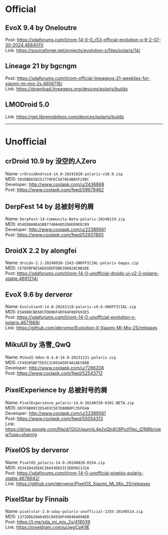 # Official  

## EvoX 9.4 by Oneloutre  
Post: https://xdaforums.com/t/rom-14-0-0_r53-official-evolution-x-9-2-07-30-2024.4684011/  
Link: https://sourceforge.net/projects/evolution-x/files/polaris/14/  

## Lineage 21 by bgcngm  
Post: https://xdaforums.com/t/rom-official-lineageos-21-weeklies-for-xiaomi-mi-mix-2s.4656716/  
Link: https://download.lineageos.org/devices/polaris/builds

## LMODroid 5.0  
Link: https://get.libremobileos.com/devices/polaris/builds

-----------------------------------------

# Unofficial    

## crDroid 10.9 by 没空的人Zero  
Name: `crDroidAndroid-14.0-20241020-polaris-v10.9.zip`  
MD5: `501DBD650251778FEC5A78E4BB5F298C`  
Developer: http://www.coolapk.com/u/2436868  
Post: https://www.coolapk.com/feed/59679462  

## DerpFest 14 by 总被封号的屑  
Name: `DerpFest-14-Community-Beta-polaris-20240119.zip`  
MD5: `854ED0A9EA1B87740A4852D6E89EEC89`  
Developer: http://www.coolapk.com/u/22389561  
Post: https://www.coolapk.com/feed/52937893  

## DroidX 2.2 by alongfei  
Name: `droidx-2.2-20240930-1543-UNOFFICIAL-polaris-Gapps.zip`  
MD5: `CE7DFBF0E5AE03DEFDBE398929C8B1DE`  
Post: https://xdaforums.com/t/rom-14-0-unofficial-droidx-ui-v2-2-polaris-stable.4691214/  

## EvoX 9.6 by derveror  
Name: `EvolutionX-14.0-20241118-polaris-v9.6-UNOFFICIAL.zip`  
MD5: `E5A980CBE60CFDD06F4DF84F00F693E5`  
Post: https://xdaforums.com/t/rom-14-0-unofficial-evolution-x-polaris.4671668/  
Link: https://github.com/derveror/Evolution-X-Xiaomi-Mi-Mix-2S/releases  

## MikuUI by 洛雪_QwQ  
Name: `MikuUI-Udon-0.4.0-14.0-20231231-polaris.zip`  
MD5: `CF49205BF75E5C2C091A50F4A18E586B`  
Developer: http://www.coolapk.com/u/7266208  
Post: https://www.coolapk.com/feed/52543712  

## PixelExperience by 总被封号的屑  
Name: `PixelExperience_polaris-14.0-20240330-0301-BETA.zip`  
MD5: `DD7F6B0972D5493C5E7D88B0FC35FE4A`  
Developer: http://www.coolapk.com/u/22389561  
Post: https://www.coolapk.com/feed/55054313  
Link: https://drive.google.com/file/d/12iUUgunnjL4e2sQh4C6Pcd11pc_Q1NRb/view?usp=sharing   
 
## PixelOS by derveror  
Name: `PixelOS_polaris-14.0-20240820-0154.zip`  
MD5: `45341D426EAC16843D65313ED992132A`  
Post: https://xdaforums.com/t/rom-14-0-unofficial-pixelos-polaris-stable.4678942/  
Link: https://github.com/derveror/PixelOS_Xiaomi_Mi_Mix_2S/releases  

## PixelStar by Finnaib  
Name: `pixelstar-2.0-uday-polaris-unofficial-1355-20240514.zip`  
MD5: `1371DDD20A6485C04938F49D40489AEB`  
Post: https://t.me/xda_mi_mix_2s/418039  
Link: https://pixeldrain.com/u/JwgCpK9E   
